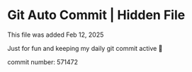# Git Auto Commit | Hidden File

This file was added Feb 12, 2025

Just for fun and keeping my daily git commit active 🤪

commit number: 571472
